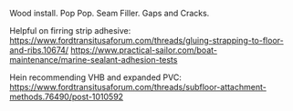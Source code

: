 Wood install.
Pop Pop.
Seam Filler.
Gaps and Cracks.

Helpful on firring strip adhesive:
https://www.fordtransitusaforum.com/threads/gluing-strapping-to-floor-and-ribs.10674/
https://www.practical-sailor.com/boat-maintenance/marine-sealant-adhesion-tests

Hein recommending VHB and expanded PVC:
https://www.fordtransitusaforum.com/threads/subfloor-attachment-methods.76490/post-1010592